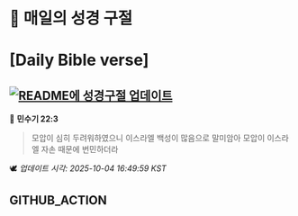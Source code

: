 # 🙏 매일의 성경 구절
# [Daily Bible verse]
## [![README에 성경구절 업데이트](https://github.com/DONGSUKA/first_test/actions/workflows/update-readme-bible.yml/badge.svg)](https://github.com/DONGSUKA/first_test/actions/workflows/update-readme-bible.yml)
<!-- START_BIBLE_VERSE -->
📖 **민수기 22:3**
> 모압이 심히 두려워하였으니 이스라엘 백성이 많음으로 말미암아 모압이 이스라엘 자손 때문에 번민하더라

🕊️ _업데이트 시각: 2025-10-04 16:49:59 KST_
  <!-- END_BIBLE_VERSE -->
## GITHUB_ACTION
